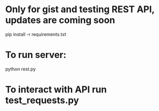 <h1>Only for gist and testing REST API, updates are coming soon</h1>

pip install -r requirements.txt

<h1>To run server:</h1>
python rest.py

<h1>To interact with API run test_requests.py</h1>
